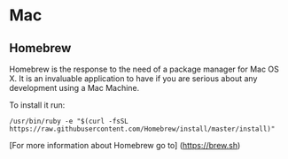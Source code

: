 # Mac

## Homebrew

Homebrew is the response to the need of a package manager for Mac OS X. It is an invaluable application to have if you are serious about any development using a Mac Machine.

To install it run:

``` /usr/bin/ruby -e "$(curl -fsSL https://raw.githubusercontent.com/Homebrew/install/master/install)" ```

[For more information about Homebrew go to] (https://brew.sh)
